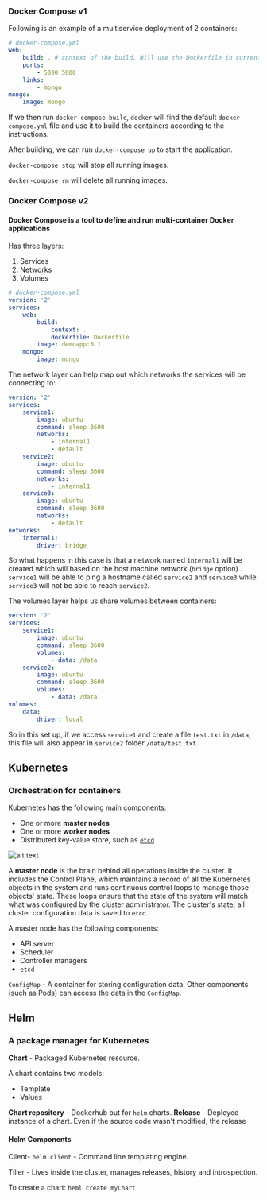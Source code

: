 ### Docker Compose v1

Following is an example of a multiservice deployment of 2 containers:

```yaml
# docker-compose.yml
web:
    build: . # context of the build. Will use the Dockerfile in current directory
    ports:
        - 5000:5000
    links:
        - mongo
mongo:
    image: mongo
```

If we then run `docker-compose build`,  `docker` will find the default `docker-compose.yml` file and use it to build the containers according to the instructions.

After building, we can run `docker-compose up` to start the application.

`docker-compose stop` will stop all running images.

`docker-compose rm` will delete all running images.


### Docker Compose v2
#### Docker Compose is a tool to define and run multi-container Docker applications

Has three layers:
1) Services
2) Networks
3) Volumes

```yaml
# docker-compose.yml
version: '2'
services:
    web:
        build: 
            context: .
            dockerfile: Dockerfile
        image: demoapp:0.1
    mongo:
        image: mongo
```

The network layer can help map out which networks the services will be connecting to:

```yaml
version: '2'
services:
    service1:
        image: ubuntu
        command: sleep 3600
        networks:
            - internal1
            - default
    service2:
        image: ubuntu
        command: sleep 3600
        networks:
            - internal1
    service3:
        image: ubuntu
        command: sleep 3600
        networks:
            - default
networks:
    internal1:
        driver: bridge 
```

So what happens in this case is that a network named `internal1` will be created which will based on the host machine network (`bridge` option) . `service1` will be able to ping a hostname called `service2` and `service3` while `service3` will not be able to reach `service2`.

The volumes layer helps us share volumes between containers:

```yaml
version: '2'
services:
    service1:
        image: ubuntu
        command: sleep 3600
        volumes:
            - data: /data
    service2:
        image: ubuntu
        command: sleep 3600
        volumes:
            - data: /data
volumes:
    data:
        driver: local
```

So in this set up, if we access `service1` and create a file `test.txt` in `/data`, this file will also appear in `service2` folder `/data/test.txt`.


## Kubernetes
### Orchestration for containers

Kubernetes has the following main components:
* One or more **master nodes**
* One or more **worker nodes**
* Distributed key-value store, such as [`etcd`](https://github.com/etcd-io/etcd)

![alt text](https://prod-edxapp.edx-cdn.org/assets/courseware/v1/8f441b27101be805bc286e67adc671a2/asset-v1:LinuxFoundationX+LFS158x+2T2019+type@asset+block/Kubernetes_Architecture1.png "Kubernetes Architecture")

A **master node** is the brain behind all operations inside the cluster. It includes the Control Plane, which maintains a record of all the Kubernetes objects in the system and runs continuous control loops to manage those objects' state. These loops ensure that the state of the system will match what was configured by the cluster administrator. The cluster's state, all cluster configuration data is saved to `etcd`.

A master node has the following components:

* API server
* Scheduler
* Controller managers
* `etcd`



`ConfigMap` - A container for storing configuration data. Other components (such as Pods) can access the data in the `ConfigMap`.




## Helm
### A package manager for Kubernetes

**Chart** - Packaged Kubernetes resource.

A chart contains two models:
* Template
* Values

**Chart repository** - Dockerhub but for `helm` charts.
**Release** - Deployed instance of a chart. Even if the source code wasn't modified, the release

#### Helm Components

Client- `helm client`  - Command line templating engine.

Tiller - Lives inside the cluster, manages releases, history and introspection.

To create a chart:
`heml create myChart`